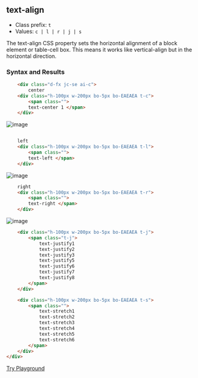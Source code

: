 ## text-align
- Class prefix: `t`
- Values: `c | l | r | j | s `

The text-align CSS property sets the horizontal alignment of a block element or table-cell box. This means it works like vertical-align but in the horizontal direction.

### Syntax and Results

```html
    <div class="d-fx jc-se ai-c">
        center
    <div class="h-100px w-200px bo-5px bo-EAEAEA t-c">
        <span class=""> 
        text-center 1 </span>
    </div>
```
![image](/assets/images/text-align/center.png)

```html

    left
    <div class="h-100px w-200px bo-5px bo-EAEAEA t-l">
        <span class=""> 
        text-left </span>
    </div>
```
![image](/assets/images/text-align/Screenshot_left.png)

```html
    right
    <div class="h-100px w-200px bo-5px bo-EAEAEA t-r">
        <span class=""> 
        text-right </span>
    </div>
```
![image](/assets/images/text-align/right.png)

```html
    <div class="h-100px w-200px bo-5px bo-EAEAEA t-j">
        <span class="t-j">
            text-justify1 
            text-justify2 
            text-justify3 
            text-justify5 
            text-justify6 
            text-justify7 
            text-justify8 
        </span>
    </div>
```

```html
    <div class="h-100px w-200px bo-5px bo-EAEAEA t-s">
        <span class=""> 
            text-stretch1 
            text-stretch2
            text-stretch3
            text-stretch4
            text-stretch5
            text-stretch6
        </span>
    </div>
</div>
```
[Try Playground](../../../cssist/demo)

